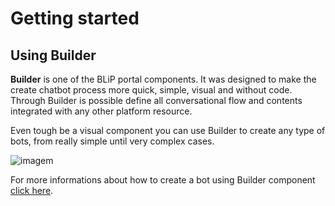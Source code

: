 # Getting started

## Using Builder

**Builder** is one of the BLiP portal components. It was designed to make the create chatbot process more quick, simple, visual and without code. Through Builder is possible define all conversational flow and contents integrated with any other platform resource. 

Even tough be a visual component you can use Builder to create any type of bots, from really simple until very complex cases.

![imagem](images/builder.png)

For more informations about how to create a bot using Builder component [click here](https://help.blip.ai/hc/pt-br/articles/360001094371-Como-criar-um-bot-com-o-Builder-do-BLiP).

